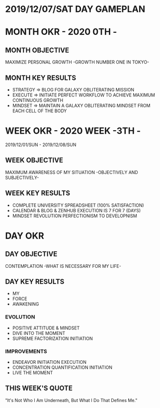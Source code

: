 # 2019/12/07/SAT DAY GAMEPLAN

# MONTH OKR - 2020 0TH -

## MONTH OBJECTIVE

MAXIMIZE PERSONAL GROWTH -GROWTH NUMBER ONE IN TOKYO-

## MONTH KEY RESULTS

- STRATEGY => BLOG FOR GALAXY OBLITERATING MISSION
- EXECUTE => INITIATE PERFECT WORKFLOW TO ACHIEVE MAXIMUM CONTINUOUS GROWTH
- MINDSET => MAINTAIN A GALAXY OBLITERATING MINDSET FROM EACH CELL OF THE BODY

# WEEK OKR - 2020 WEEK -3TH -

2019/12/01/SUN - 2019/12/08/SUN

## WEEK OBJECTIVE

MAXIMUM AWARENESS OF MY SITUATION -OBJECTIVELY AND SUBJECTIVELY-

## WEEK KEY RESULTS

- COMPLETE UNIVERSITY SPREADSHEET (100% SATISFACTION)
- CALENDAR & BLOG & ZENHUB EXECUTION IS 7 FOR 7 (DAYS)
- MINDSET REVOLUTION PERFECTIONISM TO DEVELOPNISM

# DAY OKR

## DAY OBJECTIVE

CONTEMPLATION -WHAT IS NECESSARY FOR MY LIFE-

## DAY KEY RESULTS

- MY
- FORCE
- AWAKENING

### EVOLUTION

- POSITIVE ATTITUDE & MINDSET
- DIVE INTO THE MOMENT
- SUPREME FACTORIZATION INITIATION

### IMPROVEMENTS

- ENDEAVOR INITIATION EXECUTION
- CONCENTRATION QUANTIFICATION INITIATION
- LIVE THE MOMENT

## THIS WEEK'S QUOTE

"It's Not Who I Am Underneath, But What I Do That Defines Me."
